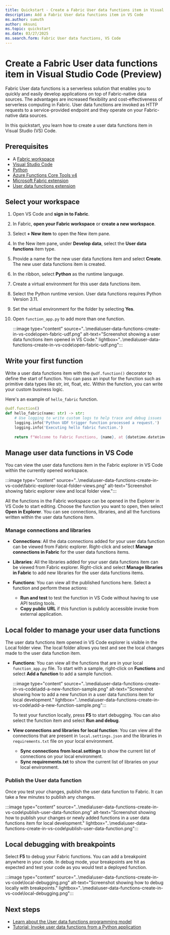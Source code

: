 ```yaml
---
title: Quickstart - Create a Fabric User data functions item in Visual Studio Code
description: Add a Fabric User data functions item in VS Code 
ms.author: sumuth
author: mksuni
ms.topic: quickstart
ms.date: 03/27/2025
ms.search.form: Fabric User data functions, VS Code
---
```


# Create a Fabric User data functions item in Visual Studio Code (Preview)

Fabric User data functions is a serverless solution that enables you to quickly and easily develop applications on top of Fabric-native data sources. The advantages are increased flexibility and cost-effectiveness of serverless computing in Fabric. User data functions are invoked as HTTP requests to a service-provided endpoint and they operate on your Fabric-native data sources.

In this quickstart, you learn how to create a user data functions item in Visual Studio (VS) Code.

## Prerequisites

- A [Fabric workspace](../../get-started/create-workspaces.md)
- [Visual Studio Code](https://code.visualstudio.com/)
- [Python](https://www.python.org/downloads/release/python-3110/)
- [Azure Functions Core Tools v4](/azure/azure-functions/functions-run-local)
- [Microsoft Fabric extension](https://marketplace.visualstudio.com/items?itemName=fabric.vscode-fabric)
- [User data functions extension](https://marketplace.visualstudio.com/items?itemName=fabric.vscode-fabric-functions)

## Select your workspace

1. Open VS Code and **sign in to Fabric**.
1. In Fabric, **open your Fabric workspace** or **create a new workspace**.
1. Select **+ New item** to open the New item pane.
1. In the New item pane, under **Develop data**, select the **User data functions** item type.
1. Provide a name for the new user data functions item and select **Create**. The new user data functions item is created.
1. In the ribbon, select **Python** as the runtime language.
1. Create a virtual environment for this user data functions item.
1. Select the Python runtime version. User data functions requires Python Version 3.11.
1. Set the virtual environment for the folder by selecting **Yes**.
1. Open `function_app.py` to add more than one function.

    :::image type="content" source="..\media\user-data-functions-create-in-vs-code\open-fabric-udf.png" alt-text="Screenshot showing a user data functions item opened in VS Code." lightbox="..\media\user-data-functions-create-in-vs-code\open-fabric-udf.png":::

## Write your first function

Write a user data functions item with the `@udf.function()` decorator to define the start of function. You can pass an input for the function such as primitive data types like str, int, float, etc. Within the function, you can write your custom business logic.

Here's an example of `hello_fabric` function.

```python
@udf.function()
def hello_fabric(name: str) -> str:
    # Use logging to write custom logs to help trace and debug issues 
    logging.info('Python UDF trigger function processed a request.')
    logging.info('Executing hello fabric function.')
    
    return f"Welcome to Fabric Functions, {name}, at {datetime.datetime.now()}!" 

```

## Manage user data functions in VS Code

You can view the user data functions item in the Fabric explorer in VS Code within the currently opened workspace.

:::image type="content" source="..\media\user-data-functions-create-in-vs-code\fabric-explorer-local-folder-views.png" alt-text="Screenshot showing fabric explorer view and local folder view.":::

All the functions in the Fabric workspace can be opened in the Explorer in VS Code to start editing. Choose the function you want to open, then select **Open in Explorer**. You can see connections, libraries, and all the functions written within the user data functions item.


### Manage connections and libraries 
- **Connections**: All the data connections added for your user data function can be viewed from Fabric explorer. Right-click and select **Manage connections in Fabric** for the user data functions items.

- **Libraries**: All the libraries added for your user data functions item can be viewed from Fabric explorer. Right-click and select **Manage libraries in Fabric** to add new libraries for the user data functions items.

- **Functions**: You can view all the published functions here. Select a function and perform these actions:
    - **Run and test** to test the function in VS Code without having to use API testing tools.
    - **Copy public URL** if this function is publicly accessible invoke from external application.

## Local folder to manage your user data functions

The user data functions item opened in VS Code explorer is visible in the Local folder view. The local folder allows you test and see the local changes made to the user data function item.

- **Functions**: You can view all the functions that are in your local `function_app.py` file. To start with a sample, right-click on **Functions** and select **Add a function** to add a sample function.

    :::image type="content" source="..\media\user-data-functions-create-in-vs-code\add-a-new-function-sample.png" alt-text="Screenshot showing how to add a new function in a user data functions item for local development." lightbox="..\media\user-data-functions-create-in-vs-code\add-a-new-function-sample.png":::

    To test your function locally, press **F5** to start debugging. You can also select the function item and select **Run and debug**.

- **View connections and libraries for local function**: You can view all the connections that are present in `local.settings.json` and the libraries in `requirements.txt` file on your local environment.
    - **Sync connections from local.settings** to show the current list of connections on your local environment.
    - **Sync requirements.txt** to show the current list of libraries on your local environment.

### Publish the User data function

Once you test your changes, publish the user data function to Fabric. It can take a few minutes to publish any changes.

:::image type="content" source="..\media\user-data-functions-create-in-vs-code\publish-user-data-function.png" alt-text="Screenshot showing how to publish your changes or newly added functions in a user data functions item for local development." lightbox="..\media\user-data-functions-create-in-vs-code\publish-user-data-function.png":::

## Local debugging with breakpoints

Select **F5** to debug your Fabric functions. You can add a breakpoint anywhere in your code. In debug mode, your breakpoints are hit as expected and test your code as you would test a deployed function.

:::image type="content" source="..\media\user-data-functions-create-in-vs-code\local-debugging.png" alt-text="Screenshot showing how to debug locally with breakpoints." lightbox="..\media\user-data-functions-create-in-vs-code\local-debugging.png":::

## Next steps

- [Learn about the User data functions programming model](./python-programming-model.md)
- [Tutorial: Invoke user data functions from a Python application](./tutorial-invoke-from-python-app.md)
